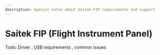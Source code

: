 ```yaml
---
description: Special notes about Saitek FIP requirements and support
---
```


# Saitek FIP \(Flight Instrument Panel\)

Todo: Driver , USB requirements , common issues

